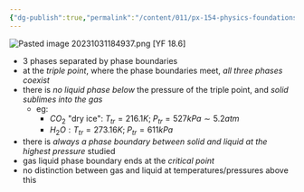 ```yaml
---
{"dg-publish":true,"permalink":"/content/011/px-154-physics-foundations/px-154-c-thermal-physics-2/px-154-c5-phase-diagrams/","noteIcon":"1","created":"2024-11-25T10:50:32.000+00:00","updated":"2024-11-26T19:50:14.196+00:00"}
---
```


![Pasted image 20231031184937.png](/img/user/pics/Pasted%20image%2020231031184937.png) [YF 18.6]
- 3 phases separated by phase boundaries
- at the *triple point*, where the phase boundaries meet, *all three phases coexist*
- there is *no liquid phase below* the pressure of the triple point, and *solid sublimes into the gas*
	- eg: 
		- $CO_2$ "dry ice": $T_{tr}=216.1K;\;P_{tr}=527kPa\sim 5.2atm$
		- $H_2O: T_{tr}=273.16K;\;P_{tr}=611kPa$
- there is *always a phase boundary between solid and liquid at the highest pressure* studied
- gas liquid phase boundary ends at the *critical point*
- no distinction between gas and liquid at temperatures/pressures above this